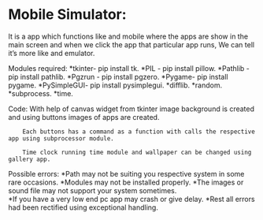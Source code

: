 # Mobile Simulator:

It is a app which functions like and mobile where the apps are show in the main screen and when we click the app that particular app runs, We can tell it’s more like and emulator.

Modules required:
	*tkinter- pip install  tk.
	*PIL - pip install pillow.
	*Pathlib - pip install pathlib.
	*Pgzrun - pip install pgzero.
	*Pygame- pip install pygame.
	*PySimpleGUI- pip install pysimplegui.
	*difflib.
	*random.
	*subprocess.
	*time.

Code:
	With help of canvas widget from tkinter image background is created and using buttons images of apps are created.
        
        Each buttons has a command as a function with calls the respective app using subprocessor module.
        
        Time clock running time module and wallpaper can be changed using gallery app.

Possible errors:
	*Path may not be suiting you respective system in some rare occasions.
	*Modules may not be installed properly.
	*The images or sound file may not support your system sometimes.  
	*If you have a very low end pc app may crash or give delay.
	*Rest all errors had been rectified using exceptional handling.
